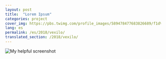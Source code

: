 ```yaml
---
layout: post
title:  "Lorem Ipsum"
categories: project
cover_img: https://pbs.twimg.com/profile_images/589478477683826689/f1dVBkEQ_400x400.png
lang: es
permalink: /es/2018/vexilo/
translated_section: /2018/vexilo/
---
```

![My helpful screenshot](post.cover_img)
